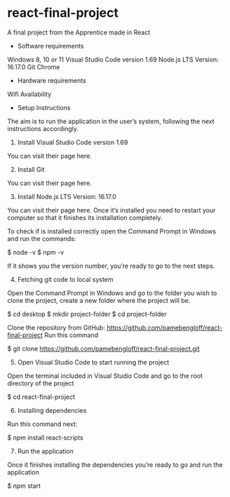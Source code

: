 # react-final-project
A final project from the Apprentice made in React

- Software requirements

Windows 8, 10 or 11
Visual Studio Code version 1.69
Node.js LTS Version: 16.17.0
Git
Chrome

- Hardware requirements

 Wifi Availability

- Setup Instructions

The aim is to run the application in the user’s system, following the next instructions accordingly.

1) Install Visual Studio Code version 1.69 

You can visit their page here.

2) Install Git

You can visit their page here.

3) Install Node.js LTS Version: 16.17.0

You can visit their page here.
Once it’s installed you need to restart your computer so that it finishes its installation completely.

To check if is installed correctly open the Command Prompt in Windows and run the commands:

$ node -v
$ npm -v

If it shows you the version number, you’re ready to go to the next steps.


4) Fetching git code to local system

Open the Command Prompt in Windows and go to the folder you wish to clone the project, create a new folder where the project will be.

$ cd desktop 
$ mkdir project-folder
$ cd project-folder    

Clone the repository from GitHub: https://github.com/pamebengloff/react-final-project 
Run this command

$ git clone https://github.com/pamebengloff/react-final-project.git

5) Open Visual Studio Code to start running the project

Open the terminal included in Visual Studio Code and go to the root directory of the project 

$ cd react-final-project


6) Installing dependencies

Run this command next:

$  npm install react-scripts
 
7) Run the application

Once it finishes installing the dependencies you’re ready to go and run the application

$  npm start


